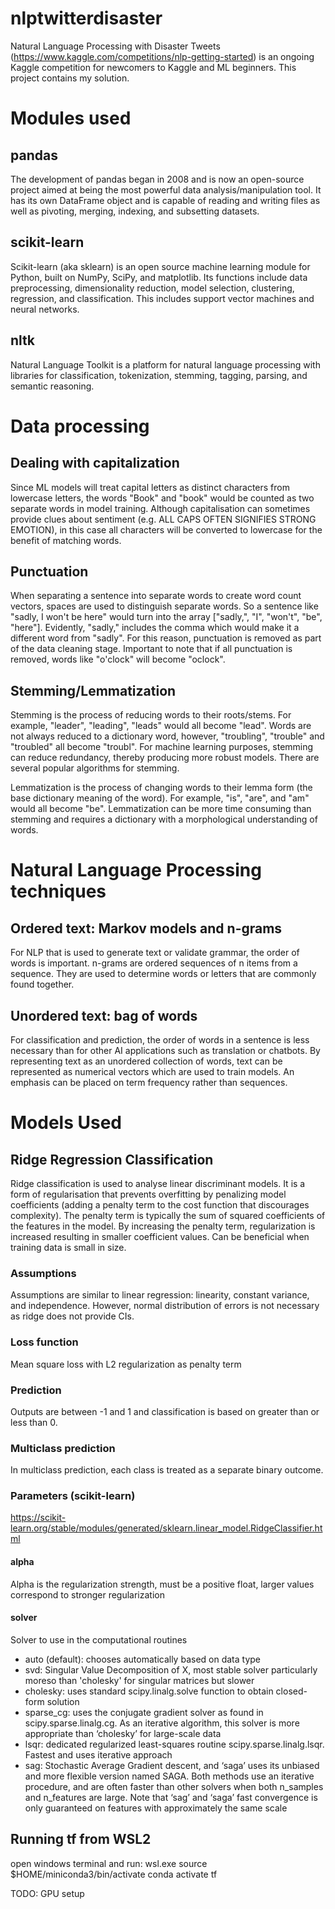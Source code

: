 # nlptwitterdisaster
Natural Language Processing with Disaster Tweets (https://www.kaggle.com/competitions/nlp-getting-started) is an ongoing Kaggle competition for newcomers to Kaggle and ML beginners. This project contains my solution.

# Modules used
## pandas
The development of pandas began in 2008 and is now an open-source project aimed at being the most powerful data analysis/manipulation tool. It has its own DataFrame object and is capable of reading and writing files as well as pivoting, merging, indexing, and subsetting datasets.

## scikit-learn
Scikit-learn (aka sklearn) is an open source machine learning module for Python, built on NumPy, SciPy, and matplotlib. Its functions include data preprocessing, dimensionality reduction, model selection, clustering, regression, and classification. This includes support vector machines and neural networks.

## nltk
Natural Language Toolkit is a platform for natural language processing with libraries for classification, tokenization, stemming, tagging, parsing, and semantic reasoning.

# Data processing
## Dealing with capitalization
Since ML models will treat capital letters as distinct characters from lowercase letters, the words "Book" and "book" would be counted as two separate words in model training. Although capitalisation can sometimes provide clues about sentiment (e.g. ALL CAPS OFTEN SIGNIFIES STRONG EMOTION), in this case all characters will be converted to lowercase for the benefit of matching words.

## Punctuation
When separating a sentence into separate words to create word count vectors, spaces are used to distinguish separate words. So a sentence like "sadly, I won't be here" would turn into the array ["sadly,", "I", "won't", "be", "here"]. Evidently, "sadly," includes the comma which would make it a different word from "sadly". For this reason, punctuation is removed as part of the data cleaning stage. Important to note that if all punctuation is removed, words like "o'clock" will become "oclock".

## Stemming/Lemmatization
Stemming is the process of reducing words to their roots/stems. For example, "leader", "leading", "leads" would all become "lead". Words are not always reduced to a dictionary word, however, "troubling", "trouble" and "troubled" all become "troubl". For machine learning purposes, stemming can reduce redundancy, thereby producing more robust models. There are several popular algorithms for stemming.

Lemmatization is the process of changing words to their lemma form (the base dictionary meaning of the word). For example, "is", "are", and "am" would all become "be". Lemmatization can be more time consuming than stemming and requires a dictionary with a morphological understanding of words.

# Natural Language Processing techniques
## Ordered text: Markov models and n-grams
For NLP that is used to generate text or validate grammar, the order of words is important. n-grams are ordered sequences of n items from a sequence. They are used to determine words or letters that are commonly found together.

## Unordered text: bag of words
For classification and prediction, the order of words in a sentence is less necessary than for other AI applications such as translation or chatbots. By representing text as an unordered collection of words, text can be represented as numerical vectors which are used to train models. An emphasis can be placed on term frequency rather than sequences.

# Models Used
## Ridge Regression Classification
Ridge classification is used to analyse linear discriminant models. It is a form of regularisation that prevents overfitting by penalizing model coefficients (adding a penalty term to the cost function that discourages complexity). The penalty term is typically the sum of squared coefficients of the features in the model. By increasing the penalty term, regularization is increased resulting in smaller coefficient values. Can be beneficial when training data is small in size.
### Assumptions
Assumptions are similar to linear regression: linearity, constant variance, and independence. However, normal distribution of errors is not necessary as ridge does not provide CIs.
### Loss function
Mean square loss with L2 regularization as penalty term
### Prediction
Outputs are between -1 and 1 and classification is based on greater than or less than 0.
### Multiclass prediction
In multiclass prediction, each class is treated as a separate binary outcome.
### Parameters (scikit-learn)
https://scikit-learn.org/stable/modules/generated/sklearn.linear_model.RidgeClassifier.html 
#### alpha
Alpha is the regularization strength, must be a positive float, larger values correspond to stronger regularization
#### solver
Solver to use in the computational routines
 - auto (default): chooses automatically based on data type
 - svd: Singular Value Decomposition of X, most stable solver particularly moreso than 'cholesky' for singular matrices but slower
 - cholesky: uses standard scipy.linalg.solve function to obtain closed-form solution
 - sparse_cg: uses the conjugate gradient solver as found in scipy.sparse.linalg.cg. As an iterative algorithm, this solver is more appropriate than ‘cholesky’ for large-scale data
 - lsqr: dedicated regularized least-squares routine scipy.sparse.linalg.lsqr. Fastest and uses iterative approach
 - sag: Stochastic Average Gradient descent, and ‘saga’ uses its unbiased and more flexible version named SAGA. Both methods use an iterative procedure, and are often faster than other solvers when both n_samples and n_features are large. Note that ‘sag’ and ‘saga’ fast convergence is only guaranteed on features with approximately the same scale

## Running tf from WSL2
open windows terminal and run:
wsl.exe
source $HOME/miniconda3/bin/activate
conda activate tf

TODO: GPU setup